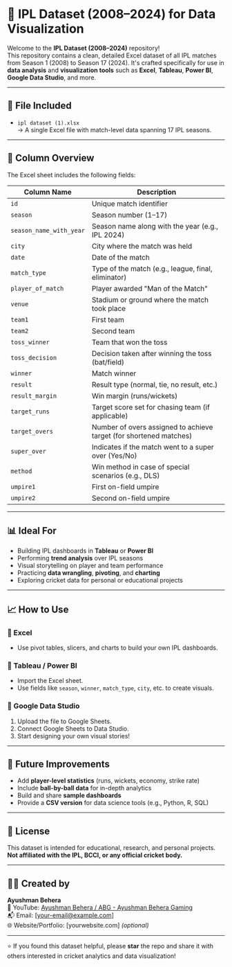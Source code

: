 # 🏏 IPL Dataset (2008–2024) for Data Visualization

Welcome to the **IPL Dataset (2008–2024)** repository!  
This repository contains a clean, detailed Excel dataset of all IPL matches from Season 1 (2008) to Season 17 (2024). It's crafted specifically for use in **data analysis** and **visualization tools** such as **Excel**, **Tableau**, **Power BI**, **Google Data Studio**, and more.

---

## 📁 File Included

- `ipl dataset (1).xlsx`  
  → A single Excel file with match-level data spanning 17 IPL seasons.

---

## 🧾 Column Overview

The Excel sheet includes the following fields:

| Column Name          | Description                                                                 |
|----------------------|-----------------------------------------------------------------------------|
| `id`                 | Unique match identifier                                                     |
| `season`             | Season number (1–17)                                                        |
| `season_name_with_year` | Season name along with the year (e.g., IPL 2024)                        |
| `city`               | City where the match was held                                               |
| `date`               | Date of the match                                                           |
| `match_type`         | Type of the match (e.g., league, final, eliminator)                         |
| `player_of_match`    | Player awarded "Man of the Match"                                           |
| `venue`              | Stadium or ground where the match took place                                |
| `team1`              | First team                                                                  |
| `team2`              | Second team                                                                 |
| `toss_winner`        | Team that won the toss                                                      |
| `toss_decision`      | Decision taken after winning the toss (bat/field)                           |
| `winner`             | Match winner                                                                |
| `result`             | Result type (normal, tie, no result, etc.)                                  |
| `result_margin`      | Win margin (runs/wickets)                                                   |
| `target_runs`        | Target score set for chasing team (if applicable)                           |
| `target_overs`       | Number of overs assigned to achieve target (for shortened matches)          |
| `super_over`         | Indicates if the match went to a super over (Yes/No)                        |
| `method`             | Win method in case of special scenarios (e.g., DLS)                          |
| `umpire1`            | First on-field umpire                                                        |
| `umpire2`            | Second on-field umpire                                                       |

---

## 📊 Ideal For

- Building IPL dashboards in **Tableau** or **Power BI**
- Performing **trend analysis** over IPL seasons
- Visual storytelling on player and team performance
- Practicing **data wrangling**, **pivoting**, and **charting**
- Exploring cricket data for personal or educational projects

---

## 📈 How to Use

### 🔹 Excel
- Use pivot tables, slicers, and charts to build your own IPL dashboards.

### 🔹 Tableau / Power BI
- Import the Excel sheet.
- Use fields like `season`, `winner`, `match_type`, `city`, etc. to create visuals.

### 🔹 Google Data Studio
1. Upload the file to Google Sheets.
2. Connect Google Sheets to Data Studio.
3. Start designing your own visual stories!

---

## 🔄 Future Improvements

- Add **player-level statistics** (runs, wickets, economy, strike rate)
- Include **ball-by-ball data** for in-depth analytics
- Build and share **sample dashboards**
- Provide a **CSV version** for data science tools (e.g., Python, R, SQL)

---

## 📜 License

This dataset is intended for educational, research, and personal projects.  
**Not affiliated with the IPL, BCCI, or any official cricket body.**

---

## 👨‍💻 Created by

**Ayushman Behera**  
🎥 YouTube: [Ayushman Behera / ABG - Ayushman Behera Gaming](https://youtube.com/@AyushmanBehera)  
📬 Email: [your-email@example.com]  
🌐 Website/Portfolio: [yourwebsite.com] *(optional)*

---

⭐ If you found this dataset helpful, please **star** the repo and share it with others interested in cricket analytics and data visualization!
